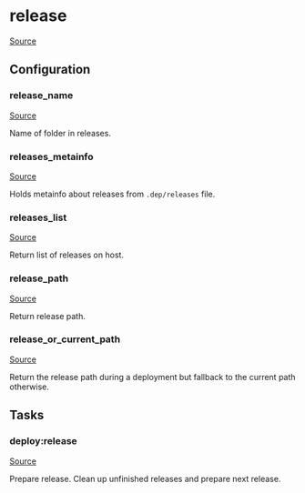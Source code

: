 <!-- DO NOT EDIT THIS FILE! -->
<!-- Instead edit recipe/deploy/release.php -->
<!-- Then run bin/docgen -->

# release

[Source](/recipe/deploy/release.php)




## Configuration
### release_name
[Source](https://github.com/deployphp/deployer/blob/master/recipe/deploy/release.php#L11)

Name of folder in releases.



### releases_metainfo
[Source](https://github.com/deployphp/deployer/blob/master/recipe/deploy/release.php#L32)

Holds metainfo about releases from `.dep/releases` file.



### releases_list
[Source](https://github.com/deployphp/deployer/blob/master/recipe/deploy/release.php#L51)

Return list of releases on host.



### release_path
[Source](https://github.com/deployphp/deployer/blob/master/recipe/deploy/release.php#L82)

Return release path.



### release_or_current_path
[Source](https://github.com/deployphp/deployer/blob/master/recipe/deploy/release.php#L96)

Return the release path during a deployment
but fallback to the current path otherwise.




## Tasks

### deploy:release
[Source](https://github.com/deployphp/deployer/blob/master/recipe/deploy/release.php#L103)

Prepare release. Clean up unfinished releases and prepare next release.




